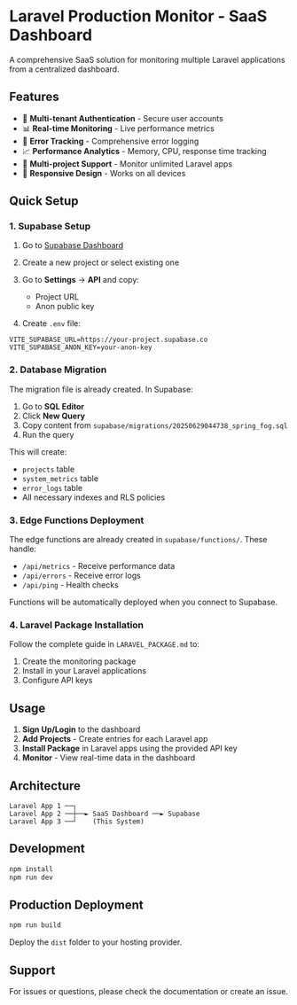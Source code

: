 # Laravel Production Monitor - SaaS Dashboard

A comprehensive SaaS solution for monitoring multiple Laravel applications from a centralized dashboard.

## Features

- 🔐 **Multi-tenant Authentication** - Secure user accounts
- 📊 **Real-time Monitoring** - Live performance metrics
- 🚨 **Error Tracking** - Comprehensive error logging
- 📈 **Performance Analytics** - Memory, CPU, response time tracking
- 🎯 **Multi-project Support** - Monitor unlimited Laravel apps
- 📱 **Responsive Design** - Works on all devices

## Quick Setup

### 1. Supabase Setup

1. Go to [Supabase Dashboard](https://supabase.com/dashboard)
2. Create a new project or select existing one
3. Go to **Settings** → **API** and copy:
   - Project URL
   - Anon public key

4. Create `.env` file:
```env
VITE_SUPABASE_URL=https://your-project.supabase.co
VITE_SUPABASE_ANON_KEY=your-anon-key
```

### 2. Database Migration

The migration file is already created. In Supabase:

1. Go to **SQL Editor**
2. Click **New Query**
3. Copy content from `supabase/migrations/20250629044738_spring_fog.sql`
4. Run the query

This will create:
- `projects` table
- `system_metrics` table  
- `error_logs` table
- All necessary indexes and RLS policies

### 3. Edge Functions Deployment

The edge functions are already created in `supabase/functions/`. These handle:
- `/api/metrics` - Receive performance data
- `/api/errors` - Receive error logs
- `/api/ping` - Health checks

Functions will be automatically deployed when you connect to Supabase.

### 4. Laravel Package Installation

Follow the complete guide in `LARAVEL_PACKAGE.md` to:
1. Create the monitoring package
2. Install in your Laravel applications
3. Configure API keys

## Usage

1. **Sign Up/Login** to the dashboard
2. **Add Projects** - Create entries for each Laravel app
3. **Install Package** in Laravel apps using the provided API key
4. **Monitor** - View real-time data in the dashboard

## Architecture

```
Laravel App 1 ──┐
Laravel App 2 ──┼──► SaaS Dashboard ──► Supabase
Laravel App 3 ──┘    (This System)
```

## Development

```bash
npm install
npm run dev
```

## Production Deployment

```bash
npm run build
```

Deploy the `dist` folder to your hosting provider.

## Support

For issues or questions, please check the documentation or create an issue.